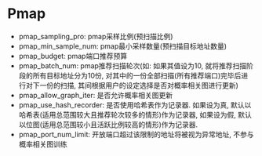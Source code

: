 # Pmap
- pmap_sampling_pro: pmap采样比例(预扫描比例)
- pmap_min_sample_num: pmap最小采样数量(预扫描目标地址数量)
- pmap_budget: pmap端口推荐预算
- pmap_batch_num: pmap推荐扫描轮次(如: 如果其值设为10, 就将推荐扫描阶段的所有目标地址分为10份, 对其中的一份全部扫描(所有推荐端口)完毕后进行对下一份的扫描, 其间根据用户的设定选择是否对概率相关图进行更新)
- pmap_allow_graph_iter: 是否允许概率相关图更新
- pmap_use_hash_recorder: 是否使用哈希表作为记录器. 如果设为真, 默认以哈希表(适用总范围较大且推荐轮次较多的情形)作为记录器, 如果设为假, 默认以位图(适用总范围较小且活跃比例较高的情形)作为记录器.
- pmap_port_num_limit: 开放端口超过该限制的地址将被视为异常地址, 不参与概率相关图训练